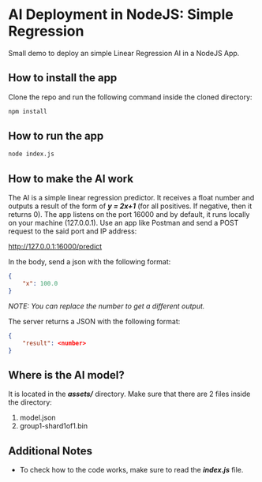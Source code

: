 # AI Deployment in NodeJS: Simple Regression
Small demo to deploy an simple Linear Regression AI in a NodeJS App.

## How to install the app
Clone the repo and run the following command inside the cloned directory:

```bat
npm install
```

## How to run the app

```bat
node index.js
```

## How to make the AI work
The AI is a simple linear regression predictor. It receives a float number and outputs a result of the form of  *__y = 2x+1__* (for all positives. If negative, then it returns 0).
The app listens on the port 16000 and by default, it runs locally on your machine (127.0.0.1).
Use an app like Postman and send a POST request to the said port and IP address:

http://127.0.0.1:16000/predict

In the body, send a json with the following format:

```json
{
	"x": 100.0
}
```

*NOTE: You can replace the number to get a different output.*

The server returns a JSON with the following format:


```json
{
	"result": <number>
}
```

## Where is the AI model?
It is located in the *__assets/__* directory. Make sure that there are 2 files inside the directory:
1. model.json
2. group1-shard1of1.bin

## Additional Notes
* To check how to the code works, make sure to read the *__index.js__* file.
